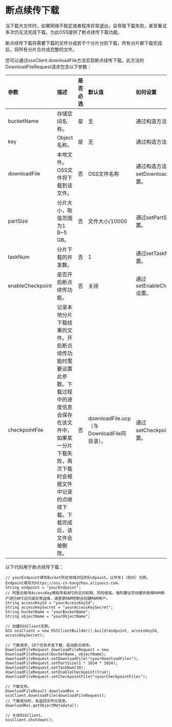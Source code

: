 # 断点续传下载

当下载大文件时，如果网络不稳定或者程序异常退出，会导致下载失败，甚至重试多次仍无法完成下载。为此OSS提供了断点续传下载功能。

断点续传下载将需要下载的文件分成若干个分片分别下载，所有分片都下载完成后，将所有分片合并成完整的文件。

您可以通过ossClient.downloadFile方法实现断点续传下载。此方法的DownloadFileRequest请求包含以下参数：

|参数|描述|是否必选|默认值|如何设置|
|:-|:-|:---|:--|:---|
|bucketName|存储空间名称。|是|无|通过构造方法设置。|
|key|Object名称。|是|无|通过构造方法设置。|
|downloadFile|本地文件。OSS文件将下载到该文件。|否|OSS文件名称|通过构造方法或setDownloadFile设置。|
|partSize|分片大小，取值范围为1 B~5 GB。|否|文件大小/10000|通过setPartSize设置。|
|taskNum|分片下载的并发数。|否|1|通过setTaskNum设置。|
|enableCheckpoint|是否开启断点续传功能。|否|关闭|通过setEnableCheckpoint设置。|
|checkpointFile|记录本地分片下载结果的文件。开启断点续传功能时需要设置此参数。下载过程中的进度信息会保存在该文件中，如果某一分片下载失败，再次下载时会根据文件中记录的点继续下载。下载完成后，该文件会被删除。|否|downloadFile.ucp（与DownloadFile同目录）。|通过setCheckpointFile设置。|

以下代码用于断点续传下载：

```
// yourEndpoint填写Bucket所在地域对应的Endpoint。以华东1（杭州）为例，Endpoint填写为https://oss-cn-hangzhou.aliyuncs.com。
String endpoint = "yourEndpoint";
// 阿里云账号AccessKey拥有所有API的访问权限，风险很高。强烈建议您创建并使用RAM用户进行API访问或日常运维，请登录RAM控制台创建RAM用户。
String accessKeyId = "yourAccessKeyId";
String accessKeySecret = "yourAccessKeySecret";
String bucketName = "yourBucketName";
String objectName = "yourObjectName";

// 创建OSSClient实例。
OSS ossClient = new OSSClientBuilder().build(endpoint, accessKeyId, accessKeySecret);

// 下载请求，10个任务并发下载，启动断点续传。
DownloadFileRequest downloadFileRequest = new DownloadFileRequest(bucketName, objectName);
downloadFileRequest.setDownloadFile("<yourDownloadFile>");
downloadFileRequest.setPartSize(1 * 1024 * 1024);
downloadFileRequest.setTaskNum(10);
downloadFileRequest.setEnableCheckpoint(true);
downloadFileRequest.setCheckpointFile("<yourCheckpointFile>");

// 下载文件。
DownloadFileResult downloadRes = ossClient.downloadFile(downloadFileRequest);
// 下载成功时，会返回文件元信息。
downloadRes.getObjectMetadata();

// 关闭OSSClient。
ossClient.shutdown();
```

